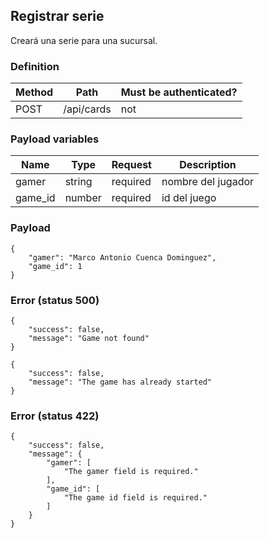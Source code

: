 ## Registrar serie

Creará una serie para una sucursal.

### Definition

| Method | Path       | Must be authenticated? |
| ------ | ---------- | ---------------------- |
| POST   | /api/cards | not                    |

### Payload variables

| Name    | Type   | Request  | Description        |
| ------- | ------ | -------- | ------------------ |
| gamer   | string | required | nombre del jugador |
| game_id | number | required | id del juego       |

### Payload

```
{
    "gamer": "Marco Antonio Cuenca Dominguez",
    "game_id": 1
}
```

### Error (status 500)

```
{
    "success": false,
    "message": "Game not found"
}
```

```
{
    "success": false,
    "message": "The game has already started"
}
```

### Error (status 422)

```
{
    "success": false,
    "message": {
        "gamer": [
            "The gamer field is required."
        ],
        "game_id": [
            "The game id field is required."
        ]
    }
}
```
